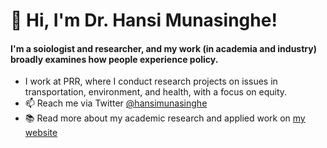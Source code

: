# 👋 Hi, I'm Dr. Hansi Munasinghe! 
#### I'm a soiologist and researcher, and my work (in academia and industry) broadly examines how people experience policy. 
- I work at PRR, where I conduct research projects on issues in transportation, environment, and health, with a focus on equity. 
- 📫 Reach me via Twitter [@hansimunasinghe](https://twitter.com/hansimunasinghe) 
- :books: Read more about my academic research and applied work on [my website](www.hansimunasinghe.me)

<!---
hansi-munasinghe/hansi-munasinghe is a ✨ special ✨ repository because its `README.md` (this file) appears on your GitHub profile.
You can click the Preview link to take a look at your changes.
--->
